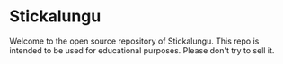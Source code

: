 # Stickalungu

Welcome to the open source repository of Stickalungu. This repo is intended to be used for educational purposes. Please don't try to sell it.
